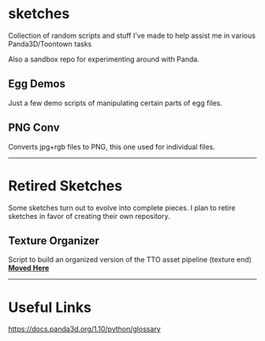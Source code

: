 # sketches
Collection of random scripts and stuff I've made to help assist me in various Panda3D/Toontown tasks

Also a sandbox repo for experimenting around with Panda.

## Egg Demos
Just a few demo scripts of manipulating certain parts of egg files.

## PNG Conv
Converts jpg+rgb files to PNG, this one used for individual files.

----

# Retired Sketches

Some sketches turn out to evolve into complete pieces. I plan to retire sketches in favor of creating their own repository.

## Texture Organizer
Script to build an organized version of the TTO asset pipeline (texture end)
[**Moved Here**](https://github.com/P3DCAT/SpotifyTextureOrganizer)

----

# Useful Links
https://docs.panda3d.org/1.10/python/glossary